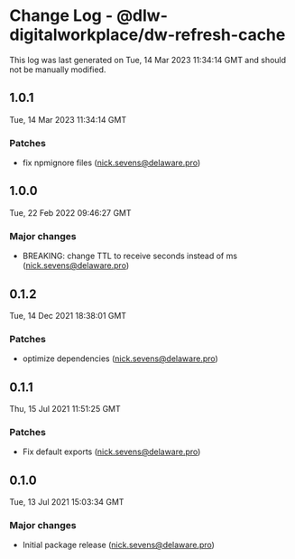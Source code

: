 # Change Log - @dlw-digitalworkplace/dw-refresh-cache

This log was last generated on Tue, 14 Mar 2023 11:34:14 GMT and should not be manually modified.

<!-- Start content -->

## 1.0.1

Tue, 14 Mar 2023 11:34:14 GMT

### Patches

- fix npmignore files (nick.sevens@delaware.pro)

## 1.0.0

Tue, 22 Feb 2022 09:46:27 GMT

### Major changes

- BREAKING: change TTL to receive seconds instead of ms (nick.sevens@delaware.pro)

## 0.1.2

Tue, 14 Dec 2021 18:38:01 GMT

### Patches

- optimize dependencies (nick.sevens@delaware.pro)

## 0.1.1

Thu, 15 Jul 2021 11:51:25 GMT

### Patches

- Fix default exports (nick.sevens@delaware.pro)

## 0.1.0

Tue, 13 Jul 2021 15:03:34 GMT

### Major changes

- Initial package release (nick.sevens@delaware.pro)
